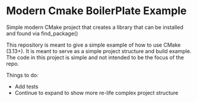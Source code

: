 # Modern Cmake BoilerPlate Example
Simple modern CMake project that creates a library that can be installed and found via find_package()

This repository is meant to give a simple example of how to use CMake (3.13+).  It is meant to serve as a simple project structure and build example.  
The code in this project is simple and not intended to be the focus of the repo.

Things to do:
  - Add tests
  - Continue to expand to show more re-life complex project structure

